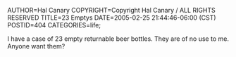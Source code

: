 AUTHOR=Hal Canary
COPYRIGHT=Copyright Hal Canary / ALL RIGHTS RESERVED
TITLE=23 Emptys
DATE=2005-02-25 21:44:46-06:00 (CST)
POSTID=404
CATEGORIES=life;

I have a case of 23 empty returnable beer bottles. They are of no use to me. Anyone want them?
